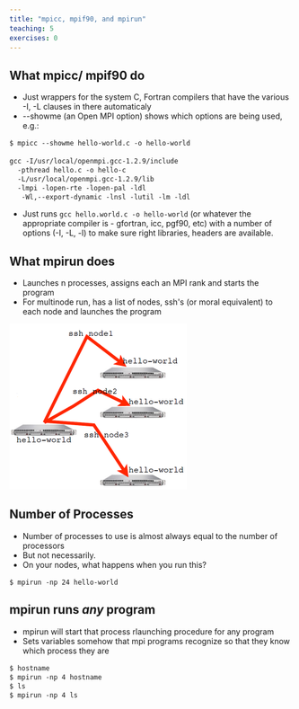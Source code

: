 ```yaml
---
title: "mpicc, mpif90, and mpirun"
teaching: 5
exercises: 0
---
```

## What mpicc/ mpif90 do

- Just wrappers for the system C, Fortran compilers that have the various -I, -L clauses in there automaticaly
- --showme (an Open MPI option) shows which options are being used, e.g.:

```
$ mpicc --showme hello-world.c -o hello-world

gcc -I/usr/local/openmpi.gcc-1.2.9/include 
  -pthread hello.c -o hello-c 
  -L/usr/local/openmpi.gcc-1.2.9/lib
  -lmpi -lopen-rte -lopen-pal -ldl 
   -Wl,--export-dynamic -lnsl -lutil -lm -ldl
```
- Just runs `gcc hello.world.c -o hello-world` (or whatever the appropriate compiler is - gfortran, icc, pgf90, etc) with a number of options (-I, -L, -l) to make sure right libraries, headers are available.

## What mpirun does
- Launches n processes, assigns each an MPI rank and starts the program
- For multinode run, has a list of nodes, ssh's (or moral equivalent) to each node and launches the program

![What mpirun does](../fig/mpirun.png)
## Number of Processes
- Number of processes to use is almost always equal to the number of processors
- But not necessarily.
- On your nodes, what happens when you run this?

```
$ mpirun -np 24 hello-world
```
## mpirun runs *any* program
- mpirun will start that process rlaunching procedure for any program
- Sets variables somehow that mpi programs recognize so that they know which process they are

```
$ hostname  
$ mpirun -np 4 hostname  
$ ls
$ mpirun -np 4 ls
```
